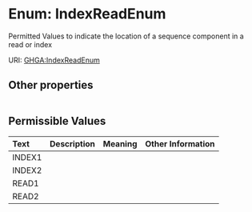 
# Enum: IndexReadEnum


Permitted Values to indicate the location of a sequence component in a read or index

URI: [GHGA:IndexReadEnum](https://w3id.org/GHGA/IndexReadEnum)


## Other properties

|  |  |  |
| --- | --- | --- |

## Permissible Values

| Text | Description | Meaning | Other Information |
| :--- | :---: | :---: | ---: |
| INDEX1 |  |  |  |
| INDEX2 |  |  |  |
| READ1 |  |  |  |
| READ2 |  |  |  |

